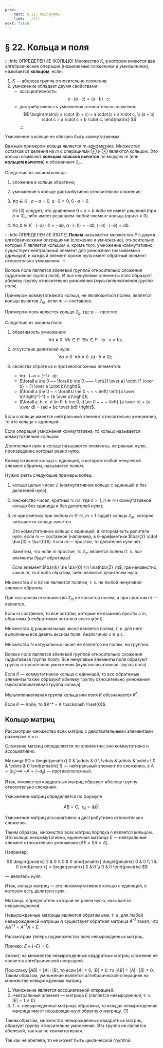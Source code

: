 ```yaml
---
prev:
    text: § 21. Подгруппы
    link: ../21/
next: false
---
```


# § 22. Кольца и поля

::: info ОПРЕДЕЛЕНИЕ (КОЛЬЦО)
Множество $K$, в котором имеются две алгебраические операции (называемые *сложением* и *умножением*), называется **кольцом**, если:
1. $K$ — абелева группа относительно сложения;
2. умножение обладает двумя свойствами:
   * ассоциативность:
   $$
   a \cdot (b \cdot c) = (a \cdot b) \cdot c;
   $$
   * дистрибутивность умножения относительно сложения:
   $$
   \begin{matrix}
   a \cdot (b + c) = a \cdot b + a \cdot c, \\
   (a + b) \cdot c = a \cdot c + b \cdot c.
   \end{matrix}
   $$
:::

Умножение в кольце не обязано быть коммутативным.

Важным примером кольца является $m$-арифметика. Множество остатков от деления на $m$ с операциями $\oplus$ и $\otimes$ являются кольцом. Это кольцо называют **кольцом классов вычетов** по модулю $m$ (или **кольцом вычетов**) и обозначают $\mathbb{Z}_m$.

Следствия из аксиом кольца:
1. сложение в кольце обратимо;
2. умножение в кольце дистрибутивно относительно сложения;
3. $\forall a \in K ~~$ $a - a = 0$, $a \cdot 0 = 0$, $0 \cdot a = 0$.

   Из $(3)$ следует, что уравнение $0 \times x = b$ либо не имеет решений (при $b \ne 0$), либо имеет решением любой элемент кольца (при $b = 0$).

4. $\forall a,b \in K ~~$ $(-a) \cdot b = -ab$, $a \cdot (-b) = -ab$, $(-a) \cdot (-b) = ab$.

::: info ОПРЕДЕЛЕНИЕ (ПОЛЕ)
**Полем** называется множество $P$ с двумя алгебраическими операциями (сложение и умножение), относительно которых $P$ является кольцом и, кроме того, умножение коммутативно; существует нейтральный элемент для умножения (называемый *единицей*) и каждый элемент кроме нуля имеет обратный элемент относительно умножения.
:::

Всякое поле является абелевой группой относительно сложения (*аддитивная группа поля*). И все ненулевые элементы поля образуют абелеву группу относительно умножения (*мультипликативная группа поля*).

Примером коммутативного кольца, не являющегося полем, является кольцо вычетов $\mathbb{Z}_m$, если $m$ — составное.

Примером поля является кольцо $\mathbb{Z}_p$, где $p$ — простое.

Следствия из аксиом поля:

1. обратимость умножения:
   $$
   \forall a \ne 0 ~ ~ \forall b \in P ~ ~ \exists !x \in P: ~ ~ (a \cdot x = b);
   $$

2. отсутствие делителей нуля:
   $$
   \forall a \ne 0 ~ ~ \forall b \ne 0 ~ ~ (a \cdot b \ne 0);
   $$

3. свойства обратных и противоположных элементов:
   * $\forall a ~ ~ ~ (-a = (-1) \cdot a)$;
   * $\forall a \ne 0 ~~ \forall b \ne 0 ~~~ \left({1 \over a} \cdot {1 \over b} = {1 \over a \cdot b}\right)$;
   * $\forall a \ne 0 ~ ~ \forall b \ne 0 ~ ~ ~ \left( \left({a \over b}\right)^{-1} = {b \over a}\right)$;
   * $\forall a, b, c, d \in P, b \ne 0, d \ne 0 ~ ~ ~ \left( {a \over b} + {c \over d} = {ad + bc \over bd} \right)$.

<!-- лекция от 10.12.2024 -->

Если в кольце имеется нейтральный элемент относительно умножения, то это *кольцо с единицей*.

Если операция умножения коммутативна, то кольцо называется *коммутативным кольцом*.

*Делителями нуля* в кольце называются элементы, не равные нулю, произведение которых равно нулю.

Коммутативное кольцо с единицей, в котором любой ненулевой элемент обратим, называется *полем*.

Нужно знать следующие примеры колец:
1. кольцо целых чисел $\mathbb{Z}$ (коммутативное кольцо с единицей и без делителей нуля);
2. множество чисел, кратных $n$: $n\mathbb{Z}$, где $n > 1$, $n \in \mathbb{N}$ (коммутативное кольцо без единицы и без делителей нуля);
3. $m$-арифметика при любом $m \in \mathbb{N}$, $m > 1$ задаёт кольцо $\mathbb{Z}_m$, которое называется кольцо вычетов.

   Это коммутативное кольцо с единицей, в котором есть делители нуля, если $m$ — составное (например, в 6-арифметике $\bar{2} \cdot \bar{3} = \bar{0}$). Если $m$ — простое, то делителей нуля нет.

   Заметим, что если $m$ простое, то $\mathbb{Z}_m$ является полем *(т. к. все элементы будут обратимы)*.

   Если элемент $\bar{k} \ne \bar{0} \in \mathbb{Z}_m$, где неизвестно, какое $m$, то $\bar{k}$ либо обратим, либо является делителем нуля.

<!-- Множество $\mathbb{Z}$ не является полем, поскольку не обратимо относительно умножения (например, для $2 \in \mathbb{Z}$ число ${1 \over 2} \notin \mathbb{Z}$). -->

Множества $\mathbb{Z}$ и $n\mathbb{Z}$ не являются полями, т. к. не любой ненулевой элемент обратим.

При составном $m$ множество $\mathbb{Z}_m$ не является полем, а при простом $m$ — является.

Если $m$ составное, то все остатки, которые не взаимно просты с $m$, обратимы (необратимых остатков всего $\varphi(m)$).

Множество $\mathbb{Q}$ рациональных чисел является полем, т. к. для него выполнены все девять аксиом поля. Аналогично с $\mathbb{R}$ и $\mathbb{C}$.

Множество $\mathbb{N}$ натуральных чисел не является ни полем, ни группой.

Всякое поле является абелевой группой относительно сложения (аддитивная группа поля). Все ненулевые элементы поля образуют группу относительно умножения (мультипликативная группа поля).

Если $K$ — коммутативное кольцо с единицей, то все обратимые элементы также образуют абелеву группу относительно умножения (мультипликативная группа кольца).

Мультипликативная группа кольца или поля $K$ обозначается $K^*$.

Если $K$ — поле, то $K^* = K \backslash \!\set{0}$.

## Кольцо матриц

Рассмотрим множество всех матриц с действительными элементами размером $n \times n$.

Сложение матриц определяется по элементно; оно коммутативно и ассоциативно.

Матрица $O = \begin{pmatrix}
0 & \cdots & 0 \\
\vdots & \ddots & \vdots \\
0 & \cdots & 0
\end{pmatrix}
$ — нейтральный элемент по сложению, а $A = (a_{ij}) \implies$ $-A = (-a_{ij})$ — противоположный.

Итак, множество квадратных матриц образует абелеву группу относительно сложения.

Умножение матриц определяется по формуле

$$
AB = C, ~ ~ c_{ij} = \bar{a}_i \bar{b}^j.
$$

Умножение матриц ассоциативно и дистрибутивно относительно сложения.

Таким образом, множество всех матриц порядка $n$ является кольцом. Это кольцо некоммутативно, единичная матрица $E$ — нейтральный элемент относительно умножения ($AE = EA = A$).

Например,

$$
\begin{pmatrix} 2 & 0 \\ 0 & 0 \end{pmatrix}
\begin{pmatrix} 0 & 0 \\ 1 & 0 \end{pmatrix} =
\begin{pmatrix} 0 & 0 \\ 0 & 0 \end{pmatrix}
$$

— делитель нуля.

Итак, кольцо матриц — это некоммутативное кольцо с единицей, в котором есть делители нуля.

Матрица, определитель которой не равен нулю, называется *невырожденной*.

Невырожденные матрицы являются обратимыми, т. е. для любой невырожденной матрицы $A$ существует обратная матрица $A^{-1}$ такая, что $AA^{-1} = A^{-1}A = E$.

Рассмотрим теперь подмножество всех невырожденных матриц.

Пример: $E + (-E) = 0$.

Значит, на множестве невырожденных квадратных матриц сложение не является алгебраической операцией.

Поскольку $|AB| = |A| \cdot |B|$, то если $|A| \ne 0$, $|B| \ne 0$, то $|AB| = |A| \cdot |B| \ne 0$. Таким образом, умножение является алгебраической операцией на множестве невырожденных матриц.

1. Умножение является ассоциативной операцией.
2. Нейтральный элемент — матрица $E$ (является невыроденной, т. к. $|E| = 1 \ne 0$).
3. Т. к. невырожденные матрицы обратимы, то каждая невырожденная матрица имеет невырожденную обратную матрицу. (?)

Таким образом, множество невырожденных квадратных матриц образует группу относительно умножения. Эта группа не является абелевой, так как не коммутативная.

Так как не абелева, то не может быть циклической группой.